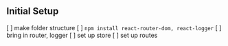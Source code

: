 ## Initial Setup
[ ] make folder structure
[ ] ```npm install react-router-dom, react-logger```
[ ] bring in router, logger
[ ] set up store
[ ] set up routes
